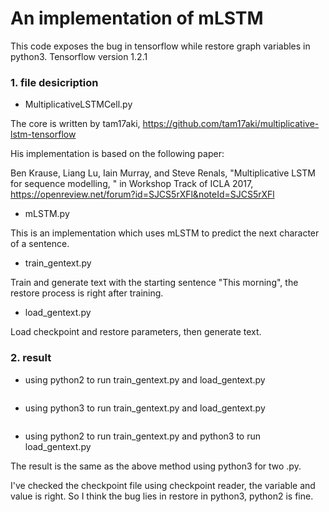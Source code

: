 #  An implementation of mLSTM
This code exposes the bug in tensorflow while restore graph variables in python3. Tensorflow version 1.2.1
### 1. file desicription
+ MultiplicativeLSTMCell.py

The core is written by tam17aki, 
https://github.com/tam17aki/multiplicative-lstm-tensorflow

His implementation is based on the following paper:

Ben Krause, Liang Lu, Iain Murray, and Steve Renals, "Multiplicative LSTM for sequence modelling, " in Workshop Track of ICLA 2017, https://openreview.net/forum?id=SJCS5rXFl&noteId=SJCS5rXFl
+ mLSTM.py

This is an implementation which uses mLSTM to predict the next character of a sentence.

+ train_gentext.py

Train and generate text with the starting sentence "This morning", the restore process is right after training.

+ load_gentext.py

Load checkpoint and restore parameters, then generate text.

### 2. result

+ using python2 to run train_gentext.py and load_gentext.py

```

```

+ using python3 to run train_gentext.py and load_gentext.py
```
```

+ using python2 to run train_gentext.py  and python3 to run load_gentext.py

The result is the same as the above method using python3 for two .py.

I've checked the checkpoint file using checkpoint reader, the variable and value is right.
So I think the bug lies in restore in python3, python2 is fine.
